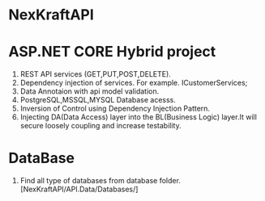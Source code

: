 # NexKraftAPI
# ASP.NET CORE Hybrid project
1. REST API services (GET,PUT,POST,DELETE).
2. Dependency injection of services. For example. ICustomerServices;
3. Data Annotaion with api model validation.
4. PostgreSQL,MSSQL,MYSQL Database acesss. 
5. Inversion of Control using Dependency Injection Pattern.
6. Injecting DA(Data Access) layer into the BL(Business Logic) layer.It will secure loosely coupling and increase testability.

# DataBase
1. Find all type of databases from database folder.[NexKraftAPI/API.Data/Databases/]
